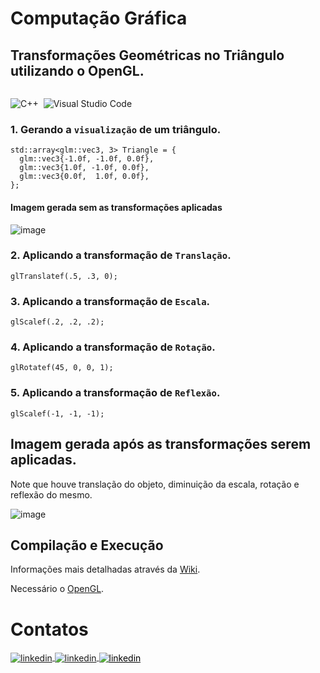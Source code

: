 # Computação Gráfica

## Transformações Geométricas no Triângulo utilizando o OpenGL.

<p>
<div style="display: inline-block;">

![C++](https://img.shields.io/badge/-C++-05122A?style=flat&logo=Cplusplus)&nbsp;
![Visual Studio Code](https://img.shields.io/badge/-Visual%20Studio%202022-05122A?style=flat&logo=visual-studio&logoColor=8702e6)&nbsp;

</p>

<p align="justify">

### 1. Gerando a `visualização` de um triângulo.

```
std::array<glm::vec3, 3> Triangle = {
  glm::vec3{-1.0f, -1.0f, 0.0f},
  glm::vec3{1.0f, -1.0f, 0.0f},
  glm::vec3{0.0f,  1.0f, 0.0f},
};
```

#### Imagem gerada sem as transformações aplicadas

![image](https://user-images.githubusercontent.com/84406892/196693471-9c066413-460f-4f98-ae20-1d06195d51b5.png)

### 2. Aplicando a transformação de `Translação`.
```
glTranslatef(.5, .3, 0);
```	
### 3. Aplicando a transformação de `Escala`.
```
glScalef(.2, .2, .2);
```	
### 4. Aplicando a transformação de `Rotação`.
```
glRotatef(45, 0, 0, 1);
```
### 5. Aplicando a transformação de `Reflexão`.
```
glScalef(-1, -1, -1);
```	

## Imagem gerada após as transformações serem aplicadas.

Note que houve translação do objeto, diminuição da escala, rotação e reflexão do mesmo.

![image](https://user-images.githubusercontent.com/84406892/196693765-687f4112-4dd2-4431-a030-587df78c36e2.png)

  
</p>

## Compilação e Execução

Informações mais detalhadas através da [Wiki](https://github.com/phpdias/triangulo_transformacoes_geometricas/wiki/).

Necessário o [OpenGL](https://github.com/phpdias/triangulo_transformacoes_geometricas/wiki/Configurando-o-Projeto).




# Contatos

<div style="display: inline-block;">

<a href="https://t.me/phpdias" target="_blank">
  <img align="center" src="https://img.shields.io/badge/-phpdias-05122A?style=flat&logo=telegram" alt="linkedin"/>
</a>
  
<a href="https://linkedin.com/in/phpd" target="_blank">
  <img align="center" src="https://img.shields.io/badge/-phpd-05122A?style=flat&logo=linkedin" alt="linkedin"/>
</a>

<a style="color:black" href="mailto:phpdias@outlook.com?subject=[GitHub]%20Source%20Dynamic%20Lists">
 <img align="center" src="https://img.shields.io/badge/-phpdias@outlook.com-05122A?style=flat&logo=email" alt="linkedin"/>
</a>

</div>




